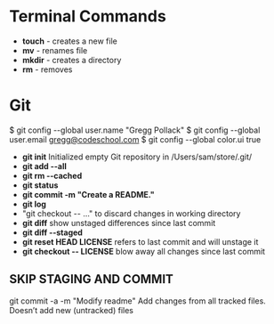 # Terminal Commands

- **touch** _<filename>_ - creates a new file
- **mv** _<oldfilename>_ _<newfilename>_ - renames file
- **mkdir** - creates a directory
- **rm** - removes

# Git


$ git config --global user.name "Gregg Pollack"
$ git config --global user.email gregg@codeschool.com
$ git config --global color.ui true

- **git init** Initialized empty Git repository in /Users/sam/store/.git/
- **git add --all**
- **git rm --cached <filename>**
- **git status**
- **git commit -m "Create a README."**
- **git log**
- "git checkout -- <filename>..." to discard changes in working directory
- **git diff** show unstaged differences since last commit
- **git diff --staged**
- **git reset HEAD LICENSE** refers to last commit and will unstage it
- **git checkout -- LICENSE** blow away all changes since last commit

## SKIP STAGING AND COMMIT

git commit -a -m "Modify readme" Add changes from all tracked files. Doesn’t add new (untracked) files